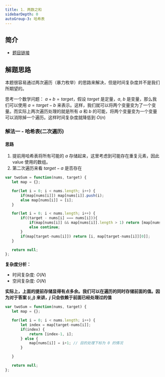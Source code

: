 ```yaml
---
title: 1. 两数之和
sidebarDepth: 0
autoGroup-3: 哈希表
---
```

## 简介
- [题目链接](https://leetcode-cn.com/problems/two-sum/)

## 解题思路
本题很容易通过两次遍历（暴力枚举）的思路来解决，但是时间复杂度并不是我们所期望的。

思考一个数学问题：
$a+b = target$，假设 $target$ 是定量，$a$, $b$ 是变量，那么我们可以使用 $a = target - b$ 来表示。这样，我们就可以将两个变量变为了一个变量。而实际上两次遍历处理的就是所有 $a$ 和 $b$ 的可能，将两个变量变为一个变量可以消除掉一个遍历。这样时间复杂度就降低到 $O(n)$



### 解法一 - 哈希表(二次遍历)
#### 思路
1. 提前用哈希表将所有可能的 $a$ 存储起来，这里考虑到可能存在重复元素，因此 value 使用的数组。
2. 第二次遍历来看 $target-a$ 是否存在



```javascript
var twoSum = function(nums, target) {
   let map = {};

   for(let i = 0; i < nums.length; i++) {
       if(map[nums[i]]) map[nums[i]].push(i);
       else map[nums[i]] = [i];
   } 

   for(let i = 0; i < nums.length; i++) {
       if((target - nums[i] === nums[i])){
           if(map[nums[i]] && map[nums[i]].length > 1) return [map[nums[i]][0], map[nums[i]][1]];
           else continue;
       } 
       if(map[target-nums[i]]) return [i, map[target-nums[i]][0]];
   }

   return null;
};
```
**复杂度分析：**  
- 时间复杂度: $O(N)$
- 空间复杂度: $O(N)$


**实际上，上面的提前存储显得有点多余。我们可以在遍历的同时存储前面的值。因为对于答案 $(i,j)$ 来讲，$j$ 只会依赖于前面已经处理过的值**

```javascript
var twoSum = function(nums, target) {
   let map = {};

   for(let i = 0; i < nums.length; i++) {
       let index = map[target-nums[i]];
       if(index) {
           return [index-1, i];
       } else {
           map[nums[i]] = i+1; // 目的处理下标为 0 的情况
       }

   }

   return null;
};
```